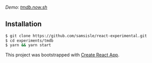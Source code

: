 ###### Demo: [tmdb.now.sh](https://tmdb.now.sh)

## Installation

```bash
$ git clone https://github.com/samsisle/react-experimental.git
$ cd experiments/tmdb
$ yarn && yarn start
```

This project was bootstrapped with [Create React App](https://github.com/facebook/create-react-app).

